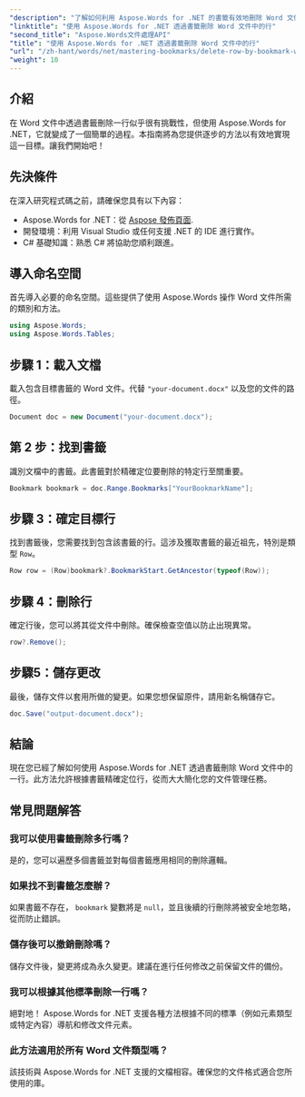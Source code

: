 ```yaml
---
"description": "了解如何利用 Aspose.Words for .NET 的書籤有效地刪除 Word 文件中的特定行。本逐步指南介紹如何載入文件。"
"linktitle": "使用 Aspose.Words for .NET 透過書籤刪除 Word 文件中的行"
"second_title": "Aspose.Words文件處理API"
"title": "使用 Aspose.Words for .NET 透過書籤刪除 Word 文件中的行"
"url": "/zh-hant/words/net/mastering-bookmarks/delete-row-by-bookmark-word-documents/"
"weight": 10
---
```


## 介紹

在 Word 文件中透過書籤刪除一行似乎很有挑戰性，但使用 Aspose.Words for .NET，它就變成了一個簡單的過程。本指南將為您提供逐步的方法以有效地實現這一目標。讓我們開始吧！

## 先決條件

在深入研究程式碼之前，請確保您具有以下內容：

- Aspose.Words for .NET：從 [Aspose 發佈頁面](https://releases。aspose.com/words/net/).
- 開發環境：利用 Visual Studio 或任何支援 .NET 的 IDE 進行實作。
- C# 基礎知識：熟悉 C# 將協助您順利跟進。

## 導入命名空間

首先導入必要的命名空間。這些提供了使用 Aspose.Words 操作 Word 文件所需的類別和方法。

```csharp
using Aspose.Words;
using Aspose.Words.Tables;
```

## 步驟 1：載入文檔

載入包含目標書籤的 Word 文件。代替 `"your-document.docx"` 以及您的文件的路徑。

```csharp
Document doc = new Document("your-document.docx");
```

## 第 2 步：找到書籤

識別文檔中的書籤。此書籤對於精確定位要刪除的特定行至關重要。

```csharp
Bookmark bookmark = doc.Range.Bookmarks["YourBookmarkName"];
```

## 步驟 3：確定目標行

找到書籤後，您需要找到包含該書籤的行。這涉及獲取書籤的最近祖先，特別是類型 `Row`。

```csharp
Row row = (Row)bookmark?.BookmarkStart.GetAncestor(typeof(Row));
```

## 步驟 4：刪除行

確定行後，您可以將其從文件中刪除。確保檢查空值以防止出現異常。

```csharp
row?.Remove();
```

## 步驟5：儲存更改

最後，儲存文件以套用所做的變更。如果您想保留原件，請用新名稱儲存它。

```csharp
doc.Save("output-document.docx");
```

## 結論

現在您已經了解如何使用 Aspose.Words for .NET 透過書籤刪除 Word 文件中的一行。此方法允許根據書籤精確定位行，從而大大簡化您的文件管理任務。

## 常見問題解答

### 我可以使用書籤刪除多行嗎？

是的，您可以遍歷多個書籤並對每個書籤應用相同的刪除邏輯。

### 如果找不到書籤怎麼辦？

如果書籤不存在， `bookmark` 變數將是 `null`，並且後續的行刪除將被安全地忽略，從而防止錯誤。

### 儲存後可以撤銷刪除嗎？

儲存文件後，變更將成為永久變更。建議在進行任何修改之前保留文件的備份。

### 我可以根據其他標準刪除一行嗎？

絕對地！ Aspose.Words for .NET 支援各種方法根據不同的標準（例如元素類型或特定內容）導航和修改文件元素。

### 此方法適用於所有 Word 文件類型嗎？

該技術與 Aspose.Words for .NET 支援的文檔相容。確保您的文件格式適合您所使用的庫。
